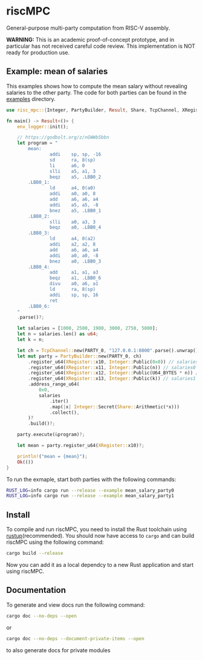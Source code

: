 # riscMPC

General-purpose multi-party computation from RISC-V assembly.

**WARNING:** This is an academic proof-of-concept prototype, and in particular has not received careful code review. This implementation is NOT ready for production use.

## Example: mean of salaries

This examples shows how to compute the mean salary without revealing salaries to the other party.
The code for both parties can be found in the [examples](examples) directory.

```rust
use risc_mpc::{Integer, PartyBuilder, Result, Share, TcpChannel, XRegister, PARTY_0, U64_BYTES};

fn main() -> Result<()> {
    env_logger::init();

    // https://godbolt.org/z/nGWWb5bbn
    let program = "
        mean:
                addi    sp, sp, -16
                sd      ra, 8(sp)
                li      a6, 0
                slli    a5, a1, 3
                beqz    a5, .LBB0_2
        .LBB0_1:
                ld      a4, 0(a0)
                addi    a0, a0, 8
                add     a6, a6, a4
                addi    a5, a5, -8
                bnez    a5, .LBB0_1
        .LBB0_2:
                slli    a0, a3, 3
                beqz    a0, .LBB0_4
        .LBB0_3:
                ld      a4, 0(a2)
                addi    a2, a2, 8
                add     a6, a6, a4
                addi    a0, a0, -8
                bnez    a0, .LBB0_3
        .LBB0_4:
                add     a1, a1, a3
                beqz    a1, .LBB0_6
                divu    a0, a6, a1
                ld      ra, 8(sp)
                addi    sp, sp, 16
                ret
        .LBB0_6:
    "
    .parse()?;

    let salaries = [1000, 2500, 1900, 3000, 2750, 5000];
    let n = salaries.len() as u64;
    let k = n;

    let ch = TcpChannel::new(PARTY_0, "127.0.0.1:8000".parse().unwrap())?;
    let mut party = PartyBuilder::new(PARTY_0, ch)
        .register_u64(XRegister::x10, Integer::Public(0x0)) // salaries0 address
        .register_u64(XRegister::x11, Integer::Public(n)) // salaries0 length
        .register_u64(XRegister::x12, Integer::Public(U64_BYTES * n)) // salaries1 address
        .register_u64(XRegister::x13, Integer::Public(k)) // salaries1 length
        .address_range_u64(
            0x0,
            salaries
                .iter()
                .map(|x| Integer::Secret(Share::Arithmetic(*x)))
                .collect(),
        )?
        .build()?;

    party.execute(&program)?;

    let mean = party.register_u64(XRegister::x10)?;

    println!("mean = {mean}");
    Ok(())
}
```

To run the exmaple, start both parties with the following commands:

```bash
RUST_LOG=info cargo run --release --example mean_salary_party0
RUST_LOG=info cargo run --release --example mean_salary_party1
```

## Install

To compile and run riscMPC, you need to install the Rust toolchain using [rustup](https://www.rust-lang.org/tools/install)(recommended).
You should now have access to `cargo` and can build riscMPC using the following command:

```bash
cargo build --release
```

Now you can add it as a local dependcy to a new Rust application and start using riscMPC.

## Documentation

To generate and view docs run the following command:

```bash
cargo doc --no-deps --open
```

or

```bash
cargo doc --no-deps --document-private-items --open
```

to also generate docs for private modules

